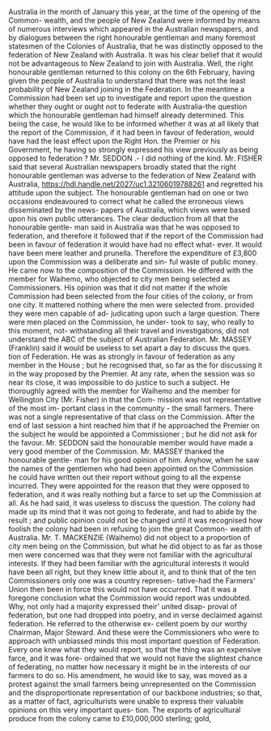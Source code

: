 Australia in the month of January this year, at the time of the opening of the Common- wealth, and the people of New Zealand were informed by means of numerous interviews which appeared in the Australian newspapers, and by dialogues between the right honourable gentleman and many foremost statesmen of the Colonies of Australia, that he was distinctly opposed to the federation of New Zealand with Australia. It was his clear belief that it would not be advantageous to New Zealand to join with Australia. Well, the right honourable gentleman returned to this colony on the 6th February, having given the people of Australia to understand that there was not the least probability of New Zealand joining in the Federation. In the meantime a Commission had been set up to investigate and report upon the question whether they ought or ought not to federate with Australia-the question which the honourable gentleman had himself already determined. This being the case, he would like to be informed whether it was at all likely that the report of the Commission, if it had been in favour of federation, would have had the least effect upon the Right Hon. the Premier or his Government, he having so strongly expressed his view previously as being opposed to federation ? Mr. SEDDON .- I did nothing of the kind. Mr. FISHER said that several Australian newspapers broadly stated that the right honourable gentleman was adverse to the federation of New Zealand with Australia, https://hdl.handle.net/2027/uc1.32106019788261 and regretted his attitude upon the subject. The honourable gentleman had on one or two occasions endeavoured to correct what he called the erroneous views disseminated by the news- papers of Australia, which views were based upon his own public utterances. The clear deduction from all that the honourable gentle- man said in Australia was that he was opposed to federation, and therefore it followed that if the report of the Commission had been in favour of federation it would have had no effect what- ever. It would have been mere leather and prunella. Therefore the expenditure of £3,800 upon the Commission was a deliberate and sin- ful waste of public money. He came now to the composition of the Commission. He differed with the member for Waihemo, who objected to city men being selected as Commissioners. His opinion was that it did not matter if the whole Commission had been selected from the four cities of the colony, or from one city. It mattered nothing where the men were selected from. provided they were men capable of ad- judicating upon such a large question. There were men placed on the Commission, he under- took to say, who really to this moment, not- withstanding all their travel and investigations, did not understand the ABC of the subject of Australian Federation. Mr. MASSEY (Franklin) said it would be useless to set apart a day to discuss the ques. tion of Federation. He was as strongly in favour of federation as any member in the House ; but he recognised that, so far as the for discussing it in the way proposed by the Premier. At any rate, when the session was so near its close, it was impossible to do justice to such a subject. He thoroughly agreed with the member for Waihemo and the member for Wellington City (Mr. Fisher) in that the Com- mission was not representative of the most im- portant class in the community - the small farmers. There was not a single representative of that class on the Commission. After the end of last session a hint reached him that if he approached the Premier on the subject he would be appointed a Commissioner ; but he did not ask for the favour. Mr. SEDDON said the honourable member would have made a very good member of the Commission. Mr. MASSEY thanked the honourable gentle- man for his good opinion of him. Anyhow, when he saw the names of the gentlemen who had been appointed on the Commission he could have written out their report without going to all the expense incurred. They were appointed for the reason that they were opposed to federation, and it was really nothing but a farce to set up the Commission at all. As he had said, it was useless to discuss the question. The colony had made up its mind that it was not going to federate, and had to abide by the result ; and public opinion could not be changed until it was recognised how foolish the colony had been in refusing to join the great Common- wealth of Australia. Mr. T. MACKENZIE (Waihemo) did not object to a proportion of city men being on the Commission, but what he did object to as far as those men were concerned was that they were not familiar with the agricultural interests. If they had been familiar with the agricultural interests it would have been all right, but they knew little about it, and to think that of the ten Commissioners only one was a country represen- tative-had the Farmers' Union then been in force this would not have occurred. That it was a foregone conclusion what the Commission would report was undoubted. Why, not only had a majority expressed their' united disap- proval of federation, but one had dropped into poetry, and in verse declaimed against federation. He referred to the otherwise ex- cellent poem by our worthy Chairman, Major Steward. And these were the Commissioners who were to approach with unbiassed minds this most important question of Federation. Every one knew what they would report, so that the thing was an expensive farce, and it was fore- ordained that we would not have the slightest chance of federating, no matter how necessary it might be in the interests of our farmers to do so. His amendment, he would like to say, was moved as a protest against the small farmers being unrepresented on the Commission and the disproportionate representation of our backbone industries; so that, as a matter of fact, agriculturists were unable to express their valuable opinions on this very important ques- tion. The exports of agricultural produce from the colony came to £10,000,000 sterling; gold, 